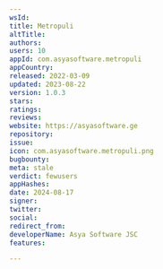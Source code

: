 ```yaml
---
wsId: 
title: Metropuli
altTitle: 
authors: 
users: 10
appId: com.asyasoftware.metropuli
appCountry: 
released: 2022-03-09
updated: 2023-08-22
version: 1.0.3
stars: 
ratings: 
reviews: 
website: https://asyasoftware.ge
repository: 
issue: 
icon: com.asyasoftware.metropuli.png
bugbounty: 
meta: stale
verdict: fewusers
appHashes: 
date: 2024-08-17
signer: 
twitter: 
social: 
redirect_from: 
developerName: Asya Software JSC
features: 

---
```


